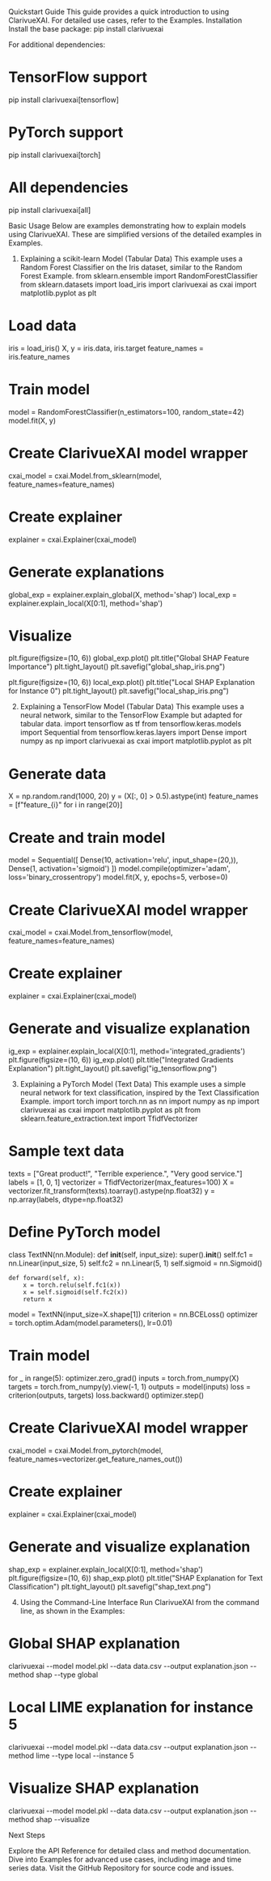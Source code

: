 Quickstart Guide
This guide provides a quick introduction to using ClarivueXAI. For detailed use cases, refer to the Examples.
Installation
Install the base package:
pip install clarivuexai

For additional dependencies:
# TensorFlow support
pip install clarivuexai[tensorflow]

# PyTorch support
pip install clarivuexai[torch]

# All dependencies
pip install clarivuexai[all]

Basic Usage
Below are examples demonstrating how to explain models using ClarivueXAI. These are simplified versions of the detailed examples in Examples.
1. Explaining a scikit-learn Model (Tabular Data)
This example uses a Random Forest Classifier on the Iris dataset, similar to the Random Forest Example.
from sklearn.ensemble import RandomForestClassifier
from sklearn.datasets import load_iris
import clarivuexai as cxai
import matplotlib.pyplot as plt

# Load data
iris = load_iris()
X, y = iris.data, iris.target
feature_names = iris.feature_names

# Train model
model = RandomForestClassifier(n_estimators=100, random_state=42)
model.fit(X, y)

# Create ClarivueXAI model wrapper
cxai_model = cxai.Model.from_sklearn(model, feature_names=feature_names)

# Create explainer
explainer = cxai.Explainer(cxai_model)

# Generate explanations
global_exp = explainer.explain_global(X, method='shap')
local_exp = explainer.explain_local(X[0:1], method='shap')

# Visualize
plt.figure(figsize=(10, 6))
global_exp.plot()
plt.title("Global SHAP Feature Importance")
plt.tight_layout()
plt.savefig("global_shap_iris.png")

plt.figure(figsize=(10, 6))
local_exp.plot()
plt.title("Local SHAP Explanation for Instance 0")
plt.tight_layout()
plt.savefig("local_shap_iris.png")

2. Explaining a TensorFlow Model (Tabular Data)
This example uses a neural network, similar to the TensorFlow Example but adapted for tabular data.
import tensorflow as tf
from tensorflow.keras.models import Sequential
from tensorflow.keras.layers import Dense
import numpy as np
import clarivuexai as cxai
import matplotlib.pyplot as plt

# Generate data
X = np.random.rand(1000, 20)
y = (X[:, 0] > 0.5).astype(int)
feature_names = [f"feature_{i}" for i in range(20)]

# Create and train model
model = Sequential([
    Dense(10, activation='relu', input_shape=(20,)),
    Dense(1, activation='sigmoid')
])
model.compile(optimizer='adam', loss='binary_crossentropy')
model.fit(X, y, epochs=5, verbose=0)

# Create ClarivueXAI model wrapper
cxai_model = cxai.Model.from_tensorflow(model, feature_names=feature_names)

# Create explainer
explainer = cxai.Explainer(cxai_model)

# Generate and visualize explanation
ig_exp = explainer.explain_local(X[0:1], method='integrated_gradients')
plt.figure(figsize=(10, 6))
ig_exp.plot()
plt.title("Integrated Gradients Explanation")
plt.tight_layout()
plt.savefig("ig_tensorflow.png")

3. Explaining a PyTorch Model (Text Data)
This example uses a simple neural network for text classification, inspired by the Text Classification Example.
import torch
import torch.nn as nn
import numpy as np
import clarivuexai as cxai
import matplotlib.pyplot as plt
from sklearn.feature_extraction.text import TfidfVectorizer

# Sample text data
texts = ["Great product!", "Terrible experience.", "Very good service."]
labels = [1, 0, 1]
vectorizer = TfidfVectorizer(max_features=100)
X = vectorizer.fit_transform(texts).toarray().astype(np.float32)
y = np.array(labels, dtype=np.float32)

# Define PyTorch model
class TextNN(nn.Module):
    def __init__(self, input_size):
        super().__init__()
        self.fc1 = nn.Linear(input_size, 5)
        self.fc2 = nn.Linear(5, 1)
        self.sigmoid = nn.Sigmoid()
    
    def forward(self, x):
        x = torch.relu(self.fc1(x))
        x = self.sigmoid(self.fc2(x))
        return x

model = TextNN(input_size=X.shape[1])
criterion = nn.BCELoss()
optimizer = torch.optim.Adam(model.parameters(), lr=0.01)

# Train model
for _ in range(5):
    optimizer.zero_grad()
    inputs = torch.from_numpy(X)
    targets = torch.from_numpy(y).view(-1, 1)
    outputs = model(inputs)
    loss = criterion(outputs, targets)
    loss.backward()
    optimizer.step()

# Create ClarivueXAI model wrapper
cxai_model = cxai.Model.from_pytorch(model, feature_names=vectorizer.get_feature_names_out())

# Create explainer
explainer = cxai.Explainer(cxai_model)

# Generate and visualize explanation
shap_exp = explainer.explain_local(X[0:1], method='shap')
plt.figure(figsize=(10, 6))
shap_exp.plot()
plt.title("SHAP Explanation for Text Classification")
plt.tight_layout()
plt.savefig("shap_text.png")

4. Using the Command-Line Interface
Run ClarivueXAI from the command line, as shown in the Examples:
# Global SHAP explanation
clarivuexai --model model.pkl --data data.csv --output explanation.json --method shap --type global

# Local LIME explanation for instance 5
clarivuexai --model model.pkl --data data.csv --output explanation.json --method lime --type local --instance 5

# Visualize SHAP explanation
clarivuexai --model model.pkl --data data.csv --output explanation.json --method shap --visualize

Next Steps

Explore the API Reference for detailed class and method documentation.
Dive into Examples for advanced use cases, including image and time series data.
Visit the GitHub Repository for source code and issues.

